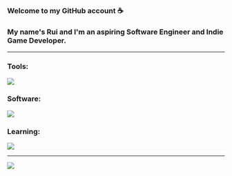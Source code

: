 ### Welcome to my GitHub account ☕
### My name's Rui and I'm an aspiring Software Engineer and Indie Game Developer.

---

### Tools:
![](https://skillicons.dev/icons?i=dotnet,c,cs,html,css,php,js,mysql,java,py)

### Software:
![](https://skillicons.dev/icons?i=git,github,vscode,visualstudio,idea,ps,blender,unity,unreal)

### Learning:
![](https://skillicons.dev/icons?i=ts,nodejs,react,scss,nextjs,jquery,laravel,mongodb,tailwind)

---

![](https://github-readme-stats.vercel.app/api?username=rui-san&show_icons=true&theme=dark)
